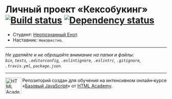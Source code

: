 # Личный проект «Кексобукинг» [![Build status][travis-image]][travis-url] [![Dependency status][dependency-image]][dependency-url]

* Студент: [Неопознанный Енот](https://up.htmlacademy.ru/javascript/8/user/393).
* Наставник: `Неизвестно`.

---

_Не удаляйте и не обращайте внимание на папки и файлы:_<br>
_`bin`, `tests`, `.editorconfig`, `.eslintignore`, `.eslintrc`, `.gitignore`, `.travis.yml`, `package.json`._

---

<a href="https://htmlacademy.ru/intensive/javascript"><img align="left" width="50" height="50" title="HTML Academy" src="https://up.htmlacademy.ru/static/img/intensive/javascript/logo-for-github.svg"></a>

Репозиторий создан для обучения на интенсивном онлайн‑курсе «[Базовый JavaScript](https://htmlacademy.ru/intensive/javascript)» от [HTML Academy](https://htmlacademy.ru).

[travis-image]: https://travis-ci.org/htmlacademy-javascript/40812-keksobooking.svg?branch=master
[travis-url]: https://travis-ci.org/htmlacademy-javascript/40812-keksobooking
[dependency-image]: https://david-dm.org/htmlacademy-javascript/40812-keksobooking.svg?style=flat-square
[dependency-url]: https://david-dm.org/htmlacademy-javascript/40812-keksobooking
